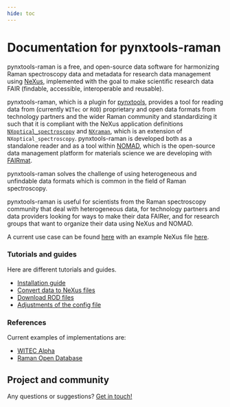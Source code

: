 ```yaml
---
hide: toc
---
```


# Documentation for pynxtools-raman

pynxtools-raman is a free, and open-source data software for harmonizing Raman spectroscopy data and metadata for research data management using [NeXus](https://www.nexusformat.org/), implemented with the goal to make scientific research data FAIR (findable, accessible, interoperable and reusable).

pynxtools-raman, which is a plugin for [pynxtools](https://github.com/FAIRmat-NFDI/pynxtools), provides a tool for reading data from (currently `WITec` or `ROD`) proprietary and open data formats from technology partners and the wider Raman community and standardizing it such that it is compliant with the NeXus application definitions [`NXoptical_spectroscopy`](https://fairmat-nfdi.github.io/nexus_definitions/classes/contributed_definitions/NXoptical_spectroscopy.html) and [`NXraman`](https://fairmat-nfdi.github.io/nexus_definitions/classes/contributed_definitions/NXraman.html), which is an extension of `NXoptical_spectroscopy`. pynxtools-raman is developed both as a standalone reader and as a tool within [NOMAD](https://nomad-lab.eu/), which is the open-source data management platform for materials science we are developing with [FAIRmat](https://www.fairmat-nfdi.eu/fairmat/).

pynxtools-raman solves the challenge of using heterogeneous and unfindable data formats which is common in the field of Raman spectroscopy.

pynxtools-raman is useful for scientists from the Raman spectroscopy community that deal with heterogeneous data, for technology partners and data providers looking for ways to make their data FAIRer, and for research groups that want to organize their data using NeXus and NOMAD.

A current use case can be found [here](https://spectra.adma.ai/search/) with an example NeXus file [here](https://spectra.adma.ai/search/?h5web=/RRUF/Anatase__R060277-3__Raman__514__0__ccw__Raman_Data_Processed__14960.nxs#/R060277%20Anatase_RRUF-4c1d6889-f9f1-5657-a80d-5738b50c4f9f/PROCESSED/R060277%20Anatase_1).

<div markdown="block" class="home-grid">
<div markdown="block"> 

### Tutorials and guides

Here are different tutorials and guides.

- [Installation guide](guides/installation.md)
- [Convert data to NeXus files](guides/convert_data.md)
- [Download ROD files](guides/download_rod.md)
- [Adjustments of the config file](guides/adjust_config_file.md)

</div>


<div markdown="block">


### References

Current examples of implementations are: 

- [WITEC Alpha](reference/witec.md)
- [Raman Open Database](reference/rod.md)

</div>
</div>

<h2>Project and community</h2>

Any questions or suggestions? [Get in touch!](https://www.fair-di.eu/fairmat/about-fairmat/team-fairmat)
